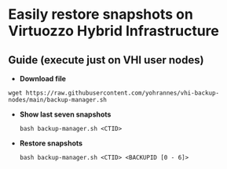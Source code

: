 # Easily restore snapshots on Virtuozzo Hybrid Infrastructure

## Guide (execute just on VHI user nodes)

- **Download file**

```wget https://raw.githubusercontent.com/yohrannes/vhi-backup-nodes/main/backup-manager.sh```

- **Show last seven snapshots**

  ```bash backup-manager.sh <CTID>```

- **Restore snapshots**

  ```bash backup-manager.sh <CTID> <BACKUPID [0 - 6]>```
